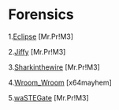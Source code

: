 # Forensics
  
  1.[Eclipse](./Eclipse) [Mr.Pr!M3]<br />
  
  2.[Jiffy](./Jiffy) [Mr.Pr!M3]<br />
  
  3.[Sharkinthewire](./Sharkinthewire) [Mr.Pr!M3]<br />
  
  4.[Wroom_Wroom](./Wroom_Wroom) [x64mayhem]<br />
  
  5.[waSTEGate](./waSTEGate) [Mr.Pr!M3]<br />
  
